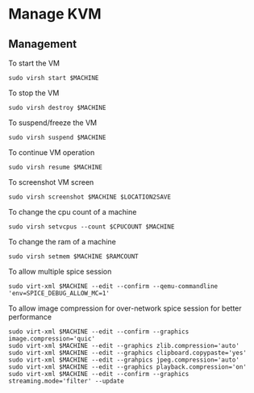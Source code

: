 # Manage KVM

## Management

To start the VM

```console
sudo virsh start $MACHINE
```

To stop the VM

```console
sudo virsh destroy $MACHINE
```

To suspend/freeze the VM

```console
sudo virsh suspend $MACHINE
```

To continue VM operation

```console
sudo virsh resume $MACHINE
```

To screenshot VM screen

```console
sudo virsh screenshot $MACHINE $LOCATION2SAVE
```

To change the cpu count of a machine

```consle
sudo virsh setvcpus --count $CPUCOUNT $MACHINE
```

To change the ram of a machine

```console
sudo virsh setmem $MACHINE $RAMCOUNT
```

To allow multiple spice session

```console
sudo virt-xml $MACHINE --edit --confirm --qemu-commandline 'env=SPICE_DEBUG_ALLOW_MC=1'
```

To allow image compression for over-network spice session for better performance

```console
sudo virt-xml $MACHINE --edit --confirm --graphics image.compression='quic' 
sudo virt-xml $MACHINE --edit --graphics zlib.compression='auto' 
sudo virt-xml $MACHINE --edit --graphics clipboard.copypaste='yes'
sudo virt-xml $MACHINE --edit --grahpics jpeg.compression='auto'
sudo virt-xml $MACHINE --edit --graphics playback.compression='on'
sudo virt-xml $MACHINE --edit --confirm --graphics streaming.mode='filter' --update
```

